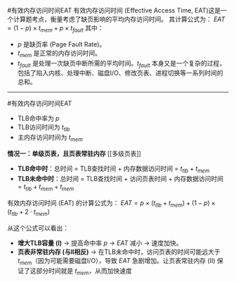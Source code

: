 #有效内存访问时间EAT 
有效内存访问时间 (Effective Access Time, EAT)这是一个计算题考点，衡量考虑了缺页影响的平均内存访问时间。
    其计算公式为：
    $EAT = (1 - p) \times t_{mem} + p \times t_{fault}$
    其中：
*   $p$ 是缺页率 (Page Fault Rate)。
*   $t_{mem}$ 是正常的内存访问时间。
*   $t_{fault}$ 是处理一次缺页中断所需的平均时间。$t_{fault}$ 本身又是一个复杂的过程，包括了陷入内核、处理中断、磁盘I/O、修改页表、进程切换等一系列时间的总和。
--- 
#有效内存访问时间EAT 
*   TLB命中率为 $p$
*   TLB访问时间为 $t_{tlb}$
*   主内存访问时间为 $t_{mem}$

**情况一：单级页表，且页表常驻内存**   [[多级页表]] 

*   **TLB命中时**：总时间 = TLB查找时间 + 内存数据访问时间 = $t_{tlb} + t_{mem}$
*   **TLB未命中时**：总时间 = TLB查找时间 + 访问页表时间 + 内存数据访问时间 = $t_{tlb} + t_{mem} + t_{mem}$

有效内存访问时间 (EAT) 的计算公式为：
$EAT = p \times (t_{tlb} + t_{mem}) + (1-p) \times (t_{tlb} + 2 \cdot t_{mem})$

从这个公式可以看出：
*   **增大TLB容量 (I)** -> 提高命中率 $p$ -> $EAT$ 减小 -> 速度加快。
*   **页表非常驻内存 (与II相反)** -> 在TLB未命中时，访问页表的时间可能远大于 $t_{mem}$（因为可能需要磁盘I/O），导致 $EAT$ 急剧增加。让页表常驻内存 (II) 保证了这部分时间就是 $t_{mem}$，从而加快速度